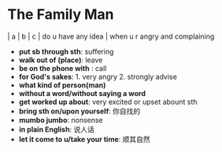 # The Family Man
| a | b | c
| do u have any idea | when u r angry and complaining
- **put sb through sth**: suffering
- **walk out of (place)**: leave
- **be on the phone with** : call 
- **for God's sakes**: 1. very angry 2. strongly advise
- **what kind of person(man)**
- **without a word/without saying a word**
- **get worked up about**: very excited or upset abount sth
- **bring sth on/upon yourself**: 你自找的
- **mumbo jumbo**: nonsense
- **in plain English**: 说人话
- **let it come to u/take your time**: 顺其自然

